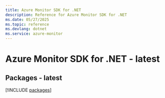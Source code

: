 ```yaml
---
title: Azure Monitor SDK for .NET
description: Reference for Azure Monitor SDK for .NET
ms.date: 05/27/2025
ms.topic: reference
ms.devlang: dotnet
ms.service: azure-monitor
---
```

# Azure Monitor SDK for .NET - latest
## Packages - latest
[!INCLUDE [packages](monitor-index.md)]